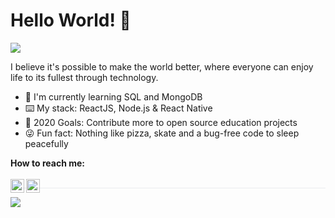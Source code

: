 # Hello World! 👋 
![](https://komarev.com/ghpvc/?username=FelipeFeitosaDev&color=dc143c)
<p>I believe it's possible to make the world better, where everyone can enjoy life to its fullest through technology.</p>
<ul>
<li>📖 I'm currently learning SQL and MongoDB</li>
<li>⌨️ My stack: ReactJS, Node.js & React Native</li>
<li>💪 2020 Goals: Contribute more to open source education projects</li>
<li>😜 Fun fact: Nothing like pizza, skate and a bug-free code to sleep peacefully</li>
</ul>

<b>How to reach me:</b><br><br>
<a href="https://www.linkedin.com/in/ffdev/">
<img align="left" width="22px" src="https://cdn.jsdelivr.net/npm/simple-icons@3.0.1/icons/linkedin.svg" style="max-width:100%;">
</a>
<a href="https://www.instagram.com/felipefdev/">
<img align="left" width="22px" src="https://image.flaticon.com/icons/svg/1384/1384089.svg" style="max-width:100%;">
</a>
<h1 style="border-bottom: 1px solid #eaecef;margin: 2px 0;"></h1>
<p align="left">
<!--<img align="center" src="https://github-readme-stats.vercel.app/api/top-langs/?username=FelipeFeitosaDev&layout=compact&theme=cobalt" />-->
<img align="center" src="https://github-readme-stats.vercel.app/api?username=FelipeFeitosaDev&show_icons=true&count_private=true&show_icons=true&theme=graywhite" />
</p>

